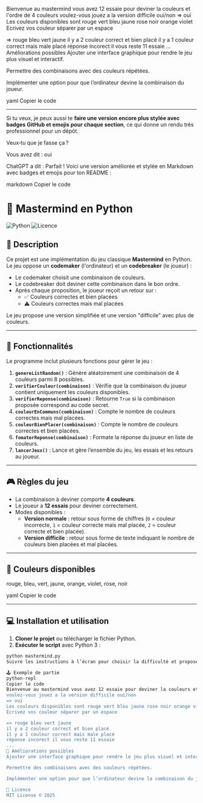 Bienvenue au mastermind vous avez 12 essaie pour deviner la couleurs et l'ordre de 4 couleurs
voulez-vous jouez a la version difficile oui/non
=> oui
Les couleurs disponibles sont rouge vert bleu jaune rose noir orange violet
Ecrivez vos couleur séparer par un espace

=> rouge bleu vert jaune
il y a 2 couleur correct et bien placé
il y a 1 couleur correct mais male placé
réponse incorect il vous reste 11 essaie
...
Améliorations possibles
Ajouter une interface graphique pour rendre le jeu plus visuel et interactif.

Permettre des combinaisons avec des couleurs répétées.

Implémenter une option pour que l’ordinateur devine la combinaison du joueur.

yaml
Copier le code

---

Si tu veux, je peux aussi te **faire une version encore plus stylée avec badges GitHub et emojis pour chaque section**, ce qui donne un rendu très professionnel pour un dépôt.  

Veux‑tu que je fasse ça ?






Vous avez dit :
oui


ChatGPT a dit :
Parfait ! Voici une version améliorée et stylée en Markdown avec badges et emojis pour ton README :

markdown
Copier le code
# 🎨 Mastermind en Python

![Python](https://img.shields.io/badge/python-3.11-blue?logo=python&logoColor=white)
![Licence](https://img.shields.io/badge/license-MIT-green)

## 📝 Description

Ce projet est une implémentation du jeu classique **Mastermind** en Python.  
Le jeu oppose un **codemaker** (l'ordinateur) et un **codebreaker** (le joueur) :

- Le codemaker choisit une combinaison de couleurs.
- Le codebreaker doit deviner cette combinaison dans le bon ordre.
- Après chaque proposition, le joueur reçoit un retour sur :
  - ✅ Couleurs correctes et bien placées
  - ⚠️ Couleurs correctes mais mal placées

Le jeu propose une version simplifiée et une version "difficile" avec plus de couleurs.

---

## 🎯 Fonctionnalités

Le programme inclut plusieurs fonctions pour gérer le jeu :

1. **`genereListRandom()`** : Génère aléatoirement une combinaison de 4 couleurs parmi 8 possibles.  
2. **`verifierCouleur(combinaison)`** : Vérifie que la combinaison du joueur contient uniquement les couleurs disponibles.  
3. **`verifierReponse(combinaison)`** : Retourne `True` si la combinaison proposée correspond au code secret.  
4. **`couleurEnCommuns(combinaison)`** : Compte le nombre de couleurs correctes mais mal placées.  
5. **`couleurBienPlacer(combinaison)`** : Compte le nombre de couleurs correctes et bien placées.  
6. **`fomaterReponse(combinaison)`** : Formate la réponse du joueur en liste de couleurs.  
7. **`lancerJeux()`** : Lance et gère l’ensemble du jeu, les essais et les retours au joueur.

---

## 🎮 Règles du jeu

- La combinaison à deviner comporte **4 couleurs**.  
- Le joueur a **12 essais** pour deviner correctement.  
- Modes disponibles :
  - **Version normale** : retour sous forme de chiffres (`0` = couleur incorrecte, `1` = couleur correcte mais mal placée, `2` = couleur correcte et bien placée).  
  - **Version difficile** : retour sous forme de texte indiquant le nombre de couleurs bien placées et mal placées.

---

## 🌈 Couleurs disponibles

rouge, bleu, vert, jaune, orange, violet, rose, noir

yaml
Copier le code

---

## 💻 Installation et utilisation

1. **Cloner le projet** ou télécharger le fichier Python.  
2. **Exécuter le script** avec Python 3 :

```bash
python mastermind.py
Suivre les instructions à l’écran pour choisir la difficulté et proposer des combinaisons.

🕹️ Exemple de partie
python-repl
Copier le code
Bienvenue au mastermind vous avez 12 essaie pour deviner la couleurs et l'ordre de 4 couleurs
voulez-vous jouez a la version difficile oui/non
=> oui
Les couleurs disponibles sont rouge vert bleu jaune rose noir orange violet
Ecrivez vos couleur séparer par un espace

=> rouge bleu vert jaune
il y a 2 couleur correct et bien placé
il y a 1 couleur correct mais male placé
réponse incorect il vous reste 11 essaie
...
🚀 Améliorations possibles
Ajouter une interface graphique pour rendre le jeu plus visuel et interactif.

Permettre des combinaisons avec des couleurs répétées.

Implémenter une option pour que l’ordinateur devine la combinaison du joueur.

📄 Licence
MIT License © 2025